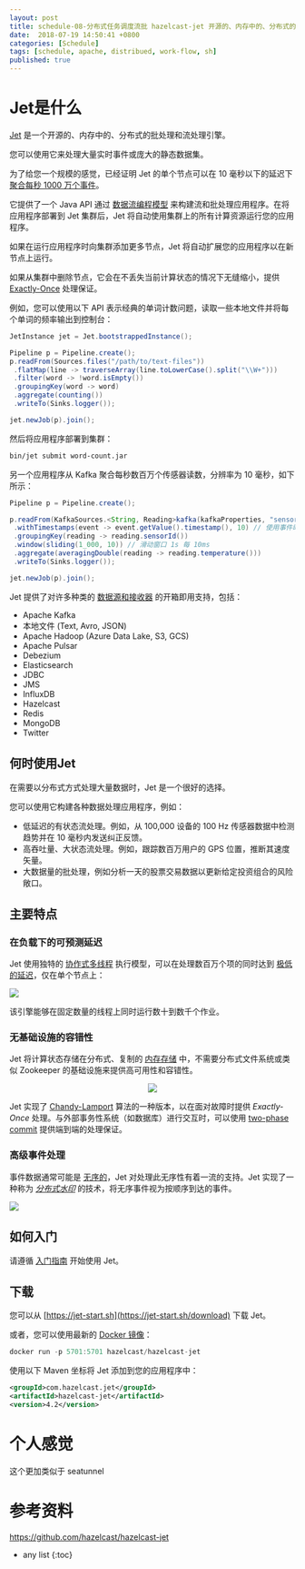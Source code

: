 ```yaml
---
layout: post
title: schedule-08-分布式任务调度流批 hazelcast-jet 开源的、内存中的、分布式的批处理和流处理引擎
date:  2018-07-19 14:50:41 +0800
categories: [Schedule]
tags: [schedule, apache, distribued, work-flow, sh]
published: true
---
```


# Jet是什么

[Jet](https://jet-start.sh/) 是一个开源的、内存中的、分布式的批处理和流处理引擎。

您可以使用它来处理大量实时事件或庞大的静态数据集。

为了给您一个规模的感觉，已经证明 Jet 的单个节点可以在 10 毫秒以下的延迟下 [聚合每秒 1000 万个事件](https://jet-start.sh/blog/2020/08/05/gc-tuning-for-jet)。

它提供了一个 Java API 通过 [数据流编程模型](https://jet-start.sh/docs/concepts/dag) 来构建流和批处理应用程序。在将应用程序部署到 Jet 集群后，Jet 将自动使用集群上的所有计算资源运行您的应用程序。

如果在运行应用程序时向集群添加更多节点，Jet 将自动扩展您的应用程序以在新节点上运行。

如果从集群中删除节点，它会在不丢失当前计算状态的情况下无缝缩小，提供 [Exactly-Once](https://jet-start.sh/docs/architecture/fault-tolerance) 处理保证。

例如，您可以使用以下 API 表示经典的单词计数问题，读取一些本地文件并将每个单词的频率输出到控制台：

```java
JetInstance jet = Jet.bootstrappedInstance();

Pipeline p = Pipeline.create();
p.readFrom(Sources.files("/path/to/text-files"))
 .flatMap(line -> traverseArray(line.toLowerCase().split("\\W+")))
 .filter(word -> !word.isEmpty())
 .groupingKey(word -> word)
 .aggregate(counting())
 .writeTo(Sinks.logger());

jet.newJob(p).join();
```

然后将应用程序部署到集群：

```bash
bin/jet submit word-count.jar
```

另一个应用程序从 Kafka 聚合每秒数百万个传感器读数，分辨率为 10 毫秒，如下所示：

```java
Pipeline p = Pipeline.create();

p.readFrom(KafkaSources.<String, Reading>kafka(kafkaProperties, "sensors"))
 .withTimestamps(event -> event.getValue().timestamp(), 10) // 使用事件时间戳，允许的滞后时间为毫秒
 .groupingKey(reading -> reading.sensorId())
 .window(sliding(1_000, 10)) // 滑动窗口 1s 每 10ms
 .aggregate(averagingDouble(reading -> reading.temperature()))
 .writeTo(Sinks.logger());

jet.newJob(p).join();
```

Jet 提供了对许多种类的 [数据源和接收器](https://jet-start.sh/docs/api/sources-sinks) 的开箱即用支持，包括：

* Apache Kafka
* 本地文件 (Text, Avro, JSON)
* Apache Hadoop (Azure Data Lake, S3, GCS)
* Apache Pulsar
* Debezium
* Elasticsearch
* JDBC
* JMS
* InfluxDB
* Hazelcast
* Redis
* MongoDB
* Twitter

## 何时使用Jet

在需要以分布式方式处理大量数据时，Jet 是一个很好的选择。

您可以使用它构建各种数据处理应用程序，例如：

* 低延迟的有状态流处理。例如，从 100,000 设备的 100 Hz 传感器数据中检测趋势并在 10 毫秒内发送纠正反馈。
* 高吞吐量、大状态流处理。例如，跟踪数百万用户的 GPS 位置，推断其速度矢量。
* 大数据量的批处理，例如分析一天的股票交易数据以更新给定投资组合的风险敞口。

## 主要特点

### 在负载下的可预测延迟

Jet 使用独特的 [协作式多线程](https://jet-start.sh/docs/architecture/execution-engine) 执行模型，可以在处理数百万个项的同时达到 [极低的延迟](https://jet-start.sh/blog/2020/08/05/gc-tuning-for-jet)，仅在单个节点上：

<img src="images/latency.png"/>

该引擎能够在固定数量的线程上同时运行数十到数千个作业。

### 无基础设施的容错性

Jet 将计算状态存储在分布式、复制的 [内存存储](https://jet-start.sh/docs/architecture/in-memory-storage) 中，不需要分布式文件系统或类似 Zookeeper 的基础设施来提供高可用性和容错性。

<p align="center">
    <img src="images/storage.png"/>
</p>

Jet 实现了 [Chandy-Lamport](https://jet-start.sh/docs/architecture/fault-tolerance) 算法的一种版本，以在面对故障时提供 _Exactly-Once_ 处理。与外部事务性系统（如数据库）进行交互时，可以使用 [two-phase commit](https://jet-start.sh/blog/2020/02/20/transactional-processors) 提供端到端的处理保证。

### 高级事件处理

事件数据通常可能是 [无序的](https://jet-start.sh/docs/concepts/event-time)，Jet 对处理此无序性有着一流的支持。Jet 实现了一种称为 [_分布式水印_](https://jet-start.sh/docs/architecture/event-time-processing) 的技术，将无序事件视为按顺序到达的事件。

<img src="images/watermarks.svg">

## 如何入门

请遵循 [入门指南](https://jet-start.sh/docs/get-started/intro) 开始使用 Jet。

## 下载

您可以从 [https://jet-start.sh](https://jet-start.sh/download) 下载 Jet。

或者，您可以使用最新的 [Docker 镜像](https://jet-start.sh/docs/operations/docker)：

```java
docker run -p 5701:5701 hazelcast/hazelcast-jet
```

使用以下 Maven 坐标将 Jet 添加到您的应用程序中：

```xml
<groupId>com.hazelcast.jet</groupId>
<artifactId>hazelcast-jet</artifactId>
<version>4.2</version>
```

# 个人感觉

这个更加类似于 seatunnel

# 参考资料

https://github.com/hazelcast/hazelcast-jet

* any list
{:toc}